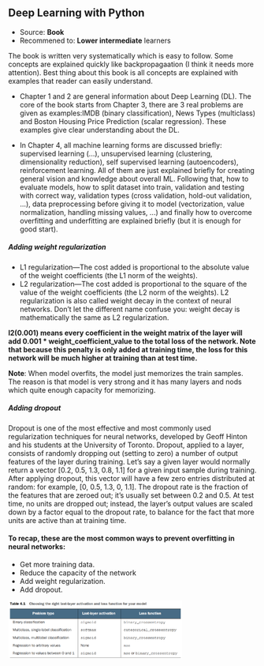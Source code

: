 ## Deep Learning with Python 

* Source: **Book** 
* Recommened to: **Lower intermediate** learners

The book is written very systematically which is easy to follow. Some concepts are explained quickly like backpropagaation (I think it needs more attention). Best thing about this book is all concepts are explained with examples that reader can easily understand. 

* Chapter 1 and 2 are general information about Deep Learning (DL). The core of the book starts from Chapter 3, there are 3 real problems are given as examples:IMDB (binary classification), News Types (multiclass) and Boston Housing Price Prediction (scalar regression). These examples give clear understanding about the DL. 

* In Chapter 4, all machine learning forms are discussed briefly: supervised learning (...), unsupervised learning (clustering, dimensionality reduction), self supervised learning (autoencoders), reinforcement learning. All of them are just explained briefly for creating general vision and knowledge about overall ML. Following that, how to evaluate models, how to split dataset into train, validation and testing with correct way, validation types (cross validation, hold-out validation, ...), data preprocessing before giving it to model (vectorization, value normalization, handling missing values, ...) and finally how to overcome overfitting and underfitting are explained briefly (but it is enough for good start). 

##### **Adding weight regularization** 
* L1 regularization—The cost added is proportional to the absolute value of the weight coefficients (the L1 norm of the weights). 
* L2 regularization—The cost added is proportional to the square of the value of the weight coefficients (the L2 norm of the weights). L2 regularization is also called weight decay in the context of neural networks. Don’t let the different name confuse you: weight decay is mathematically the same as L2 regularization.

**l2(0.001) means every coefficient in the weight matrix of the layer will add 0.001 * weight_coefficient_value to the total loss of the network. Note that because this penalty is only added at training time, the loss for this network will be much higher at training than at test time.**

**Note**: When model overfits, the model just memorizes the train samples. The reason is that model is very strong and it has many layers and nods which quite enough capacity for memorizing.  

##### Adding dropout 
Dropout is one of the most effective and most commonly used regularization techniques for neural networks, developed by Geoff Hinton and his students at the University of Toronto. Dropout, applied to a layer, consists of randomly dropping out (setting to zero) a number of output features of the layer during training. Let’s say a given layer would normally return a vector [0.2, 0.5, 1.3, 0.8, 1.1] for a given input sample during training. After applying dropout, this vector will have a few zero entries distributed at random: for example, [0, 0.5, 1.3, 0, 1.1]. The dropout rate is the fraction of the features that are zeroed out; it’s usually set between 0.2 and 0.5. At test time, no units are dropped out; instead, the layer’s output values are scaled down by a factor equal to the dropout rate, to balance for the fact that more units are active than at training time.

####  To recap, these are the most common ways to prevent overfitting in neural networks: 
* Get more training data. 
* Reduce the capacity of the network 
* Add weight regularization. 
* Add dropout. 

<img src="last_activation_layer_table.PNG" width="70%" height="70%">
